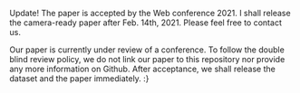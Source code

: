 Update! The paper is accepted by the Web conference 2021. I shall release the camera-ready paper after Feb. 14th, 2021. Please feel free to contact us.

Our paper is currently under review of a conference. To follow the double blind review policy, we do not link our paper to this repository nor provide any more information on Github. After acceptance, we shall release the dataset and the paper immediately. :}
